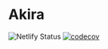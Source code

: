 # Akira

![Netlify Status](https://api.netlify.com/api/v1/badges/130b0049-b94a-458a-9e8d-cecef5eaeb52/deploy-status)
[![codecov](https://codecov.io/gh/winexy/akira/branch/master/graph/badge.svg?token=RbRsBofnMP)](https://codecov.io/gh/winexy/akira)

